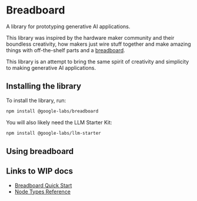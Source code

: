# Breadboard

A library for prototyping generative AI applications.

This library was inspired by the hardware maker community and their boundless creativity, how makers just wire stuff together and make amazing things with off-the-shelf parts and a [breadboard](https://learn.sparkfun.com/tutorials/how-to-use-a-breadboard/all).

This library is an attempt to bring the same spirit of creativity and simplicity to making generative AI applications.

## Installing the library

To install the library, run:

```sh
npm install @google-labs/breadboard
```

You will also likely need the LLM Starter Kit:

```sh
npm install @google-labs/llm-starter
```

## Using breadboard

## Links to WIP docs

- [Breadboard Quick Start](https://github.com/google/labs-prototypes/blob/main/seeds/breadboard/docs/quick-start/README.md)
- [Node Types Reference](https://github.com/google/labs-prototypes/blob/main/seeds/breadboard/docs/nodes.md)

